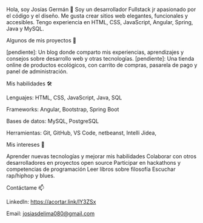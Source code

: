 Hola, soy Josías Germán 👋
Soy un desarrollador Fullstack jr apasionado por el código y el diseño. Me gusta crear sitios web elegantes, funcionales y accesibles. 
Tengo experiencia en HTML, CSS, JavaScript, Angular, Spring, Java y MySQL.

Algunos de mis proyectos 🚀

[pendiente]: Un blog donde comparto mis experiencias, aprendizajes y consejos sobre desarrollo web y otras tecnologías.
[pendiente]: Una tienda online de productos ecológicos, con carrito de compras, pasarela de pago y panel de administración.

Mis habilidades 🛠️

Lenguajes: HTML, CSS, JavaScript, Java, SQL

Frameworks: Angular, Bootstrap, Spring Boot

Bases de datos: MySQL, PostgreSQL

Herramientas: Git, GitHub, VS Code, netbeanst, Intelli Jidea, 

Mis intereses 🌱

Aprender nuevas tecnologías y mejorar mis habilidades
Colaborar con otros desarrolladores en proyectos open source
Participar en hackathons y competencias de programación
Leer libros sobre filosofía 
Escuchar rap/hiphop y blues.

Contáctame 📫

LinkedIn: https://acortar.link/lY3ZSx

Email: josiasdelima080@gmail.com

<!---
GermanDelima/GermanDelima is a ✨ special ✨ repository because its `README.md` (this file) appears on your GitHub profile.
You can click the Preview link to take a look at your changes.
--->
